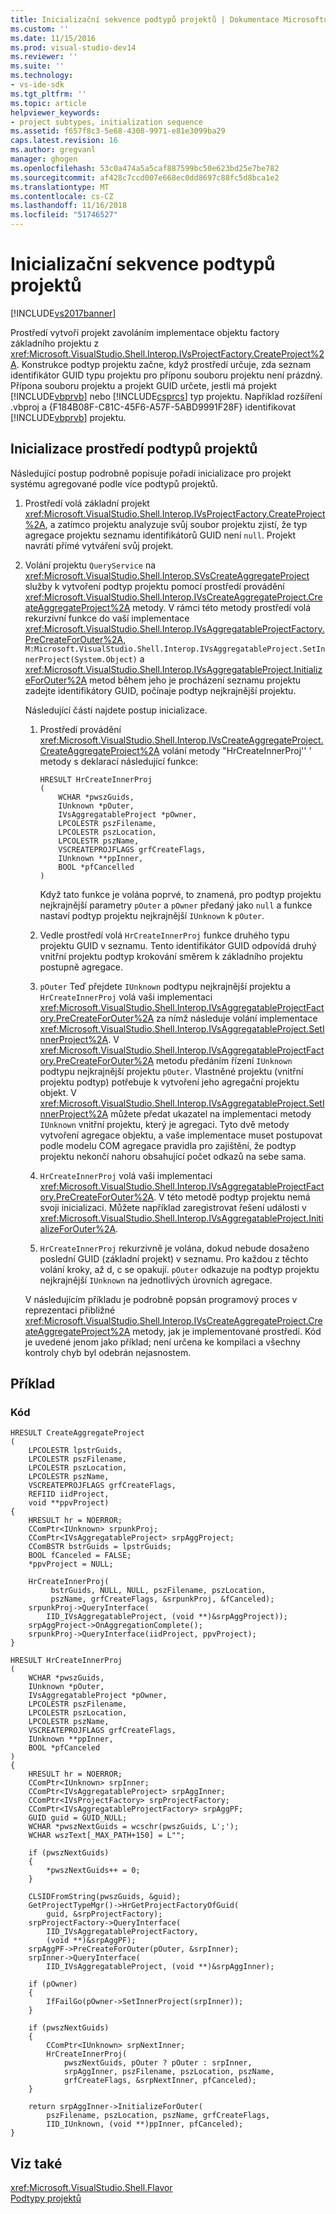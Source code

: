 ```yaml
---
title: Inicializační sekvence podtypů projektů | Dokumentace Microsoftu
ms.custom: ''
ms.date: 11/15/2016
ms.prod: visual-studio-dev14
ms.reviewer: ''
ms.suite: ''
ms.technology:
- vs-ide-sdk
ms.tgt_pltfrm: ''
ms.topic: article
helpviewer_keywords:
- project subtypes, initialization sequence
ms.assetid: f657f8c3-5e68-4308-9971-e81e3099ba29
caps.latest.revision: 16
ms.author: gregvanl
manager: ghogen
ms.openlocfilehash: 53c0a474a5a5caf887599bc50e623bd25e7be782
ms.sourcegitcommit: af428c7ccd007e668ec0dd8697c88fc5d8bca1e2
ms.translationtype: MT
ms.contentlocale: cs-CZ
ms.lasthandoff: 11/16/2018
ms.locfileid: "51746527"
---
```

# <a name="initialization-sequence-of-project-subtypes"></a>Inicializační sekvence podtypů projektů
[!INCLUDE[vs2017banner](../../includes/vs2017banner.md)]

Prostředí vytvoří projekt zavoláním implementace objektu factory základního projektu z <xref:Microsoft.VisualStudio.Shell.Interop.IVsProjectFactory.CreateProject%2A>. Konstrukce podtyp projektu začne, když prostředí určuje, zda seznam identifikátor GUID typu projektu pro příponu souboru projektu není prázdný. Přípona souboru projektu a projekt GUID určete, jestli má projekt [!INCLUDE[vbprvb](../../includes/vbprvb-md.md)] nebo [!INCLUDE[csprcs](../../includes/csprcs-md.md)] typ projektu. Například rozšíření .vbproj a {F184B08F-C81C-45F6-A57F-5ABD9991F28F} identifikovat [!INCLUDE[vbprvb](../../includes/vbprvb-md.md)] projektu.  
  
## <a name="environments-initialization-of-project-subtypes"></a>Inicializace prostředí podtypů projektů  
 Následující postup podrobně popisuje pořadí inicializace pro projekt systému agregované podle více podtypů projektů.  
  
1. Prostředí volá základní projekt <xref:Microsoft.VisualStudio.Shell.Interop.IVsProjectFactory.CreateProject%2A>, a zatímco projektu analyzuje svůj soubor projektu zjistí, že typ agregace projektu seznamu identifikátorů GUID není `null`. Projekt navrátí přímé vytváření svůj projekt.  
  
2. Volání projektu `QueryService` na <xref:Microsoft.VisualStudio.Shell.Interop.SVsCreateAggregateProject> služby k vytvoření podtyp projektu pomocí prostředí provádění <xref:Microsoft.VisualStudio.Shell.Interop.IVsCreateAggregateProject.CreateAggregateProject%2A> metody. V rámci této metody prostředí volá rekurzivní funkce do vaší implementace <xref:Microsoft.VisualStudio.Shell.Interop.IVsAggregatableProjectFactory.PreCreateForOuter%2A>, `M:Microsoft.VisualStudio.Shell.Interop.IVsAggregatableProject.SetInnerProject(System.Object)` a <xref:Microsoft.VisualStudio.Shell.Interop.IVsAggregatableProject.InitializeForOuter%2A> metod během jeho je procházení seznamu projektu zadejte identifikátory GUID, počínaje podtyp nejkrajnější projektu.  
  
    Následující části najdete postup inicializace.  
  
   1.  Prostředí provádění <xref:Microsoft.VisualStudio.Shell.Interop.IVsCreateAggregateProject.CreateAggregateProject%2A> volání metody "HrCreateInnerProj'' ' metody s deklarací následující funkce:  
  
       ```  
       HRESULT HrCreateInnerProj  
       (  
           WCHAR *pwszGuids,  
           IUnknown *pOuter,  
           IVsAggregatableProject *pOwner,  
           LPCOLESTR pszFilename,  
           LPCOLESTR pszLocation,  
           LPCOLESTR pszName,  
           VSCREATEPROJFLAGS grfCreateFlags,  
           IUnknown **ppInner,  
           BOOL *pfCancelled  
       )  
       ```  
  
        Když tato funkce je volána poprvé, to znamená, pro podtyp projektu nejkrajnější parametry `pOuter` a `pOwner` předaný jako `null` a funkce nastaví podtyp projektu nejkrajnější `IUnknown` k `pOuter`.  
  
   2.  Vedle prostředí volá `HrCreateInnerProj` funkce druhého typu projektu GUID v seznamu. Tento identifikátor GUID odpovídá druhý vnitřní projektu podtyp krokování směrem k základního projektu postupně agregace.  
  
   3.  `pOuter` Teď přejdete `IUnknown` podtypu nejkrajnější projektu a `HrCreateInnerProj` volá vaši implementaci <xref:Microsoft.VisualStudio.Shell.Interop.IVsAggregatableProjectFactory.PreCreateForOuter%2A> za nímž následuje volání implementace <xref:Microsoft.VisualStudio.Shell.Interop.IVsAggregatableProject.SetInnerProject%2A>. V <xref:Microsoft.VisualStudio.Shell.Interop.IVsAggregatableProjectFactory.PreCreateForOuter%2A> metodu předáním řízení `IUnknown` podtypu nejkrajnější projektu `pOuter`. Vlastněné projektu (vnitřní projektu podtyp) potřebuje k vytvoření jeho agregační projektu objekt. V <xref:Microsoft.VisualStudio.Shell.Interop.IVsAggregatableProject.SetInnerProject%2A> můžete předat ukazatel na implementaci metody `IUnknown` vnitřní projektu, který je agregaci. Tyto dvě metody vytvoření agregace objektu, a vaše implementace muset postupovat podle modelu COM agregace pravidla pro zajištění, že podtyp projektu nekončí nahoru obsahující počet odkazů na sebe sama.  
  
   4.  `HrCreateInnerProj` volá vaši implementaci <xref:Microsoft.VisualStudio.Shell.Interop.IVsAggregatableProjectFactory.PreCreateForOuter%2A>. V této metodě podtyp projektu nemá svoji inicializaci. Můžete například zaregistrovat řešení události v <xref:Microsoft.VisualStudio.Shell.Interop.IVsAggregatableProject.InitializeForOuter%2A>.  
  
   5.  `HrCreateInnerProj` rekurzivně je volána, dokud nebude dosaženo poslední GUID (základní projekt) v seznamu. Pro každou z těchto volání kroky, až d, c se opakují. `pOuter` odkazuje na podtyp projektu nejkrajnější `IUnknown` na jednotlivých úrovních agregace.  
  
   V následujícím příkladu je podrobně popsán programový proces v reprezentaci přibližné <xref:Microsoft.VisualStudio.Shell.Interop.IVsCreateAggregateProject.CreateAggregateProject%2A> metody, jak je implementované prostředí. Kód je uvedené jenom jako příklad; není určena ke kompilaci a všechny kontroly chyb byl odebrán nejasnostem.  
  
## <a name="example"></a>Příklad  
  
### <a name="code"></a>Kód  
  
```  
HRESULT CreateAggregateProject  
(  
    LPCOLESTR lpstrGuids,   
    LPCOLESTR pszFilename,   
    LPCOLESTR pszLocation,  
    LPCOLESTR pszName,   
    VSCREATEPROJFLAGS grfCreateFlags,   
    REFIID iidProject,   
    void **ppvProject)  
{  
    HRESULT hr = NOERROR;  
    CComPtr<IUnknown> srpunkProj;  
    CComPtr<IVsAggregatableProject> srpAggProject;  
    CComBSTR bstrGuids = lpstrGuids;  
    BOOL fCanceled = FALSE;  
    *ppvProject = NULL;  
  
    HrCreateInnerProj(  
         bstrGuids, NULL, NULL, pszFilename, pszLocation,   
         pszName, grfCreateFlags, &srpunkProj, &fCanceled);  
    srpunkProj->QueryInterface(  
        IID_IVsAggregatableProject, (void **)&srpAggProject));  
    srpAggProject->OnAggregationComplete();  
    srpunkProj->QueryInterface(iidProject, ppvProject);  
}  
  
HRESULT HrCreateInnerProj  
(  
    WCHAR *pwszGuids,   
    IUnknown *pOuter,   
    IVsAggregatableProject *pOwner,   
    LPCOLESTR pszFilename,   
    LPCOLESTR pszLocation,  
    LPCOLESTR pszName,   
    VSCREATEPROJFLAGS grfCreateFlags,   
    IUnknown **ppInner,   
    BOOL *pfCanceled  
)  
{  
    HRESULT hr = NOERROR;  
    CComPtr<IUnknown> srpInner;  
    CComPtr<IVsAggregatableProject> srpAggInner;  
    CComPtr<IVsProjectFactory> srpProjectFactory;  
    CComPtr<IVsAggregatableProjectFactory> srpAggPF;  
    GUID guid = GUID_NULL;  
    WCHAR *pwszNextGuids = wcschr(pwszGuids, L';');  
    WCHAR wszText[_MAX_PATH+150] = L"";  
  
    if (pwszNextGuids)  
    {  
        *pwszNextGuids++ = 0;  
    }  
  
    CLSIDFromString(pwszGuids, &guid);  
    GetProjectTypeMgr()->HrGetProjectFactoryOfGuid(  
        guid, &srpProjectFactory);  
    srpProjectFactory->QueryInterface(  
        IID_IVsAggregatableProjectFactory,   
        (void **)&srpAggPF);  
    srpAggPF->PreCreateForOuter(pOuter, &srpInner);  
    srpInner->QueryInterface(  
        IID_IVsAggregatableProject, (void **)&srpAggInner);  
  
    if (pOwner)  
    {  
        IfFailGo(pOwner->SetInnerProject(srpInner));  
    }  
  
    if (pwszNextGuids)  
    {  
        CComPtr<IUnknown> srpNextInner;  
        HrCreateInnerProj(  
            pwszNextGuids, pOuter ? pOuter : srpInner,   
            srpAggInner, pszFilename, pszLocation, pszName,   
            grfCreateFlags, &srpNextInner, pfCanceled);  
    }  
  
    return srpAggInner->InitializeForOuter(  
        pszFilename, pszLocation, pszName, grfCreateFlags,   
        IID_IUnknown, (void **)ppInner, pfCanceled);  
}  
```  
  
## <a name="see-also"></a>Viz také  
 <xref:Microsoft.VisualStudio.Shell.Flavor>   
 [Podtypy projektů](../../extensibility/internals/project-subtypes.md)

